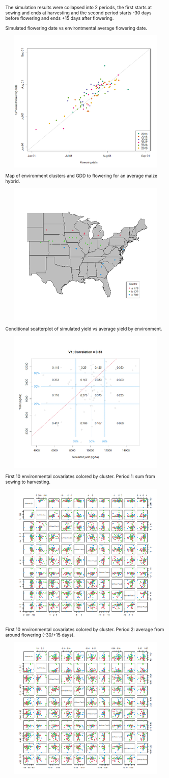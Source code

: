 The simulation results were collapsed into 2 periods, the first starts at sowing and ends at harvesting and the second period starts -30 days before flowering and ends +15 days after flowering.


Simulated flowering date vs environtmental average flowering date.

<p align="center">
<img src="https://github.com/QuantGen/G2F_RESOURCES/blob/main/Data/Images/simv1_image1.png" width="450">
</p>

Map of environment clusters and GDD to flowering for an average maize hybrid.

<p align="center">
<img src="https://github.com/QuantGen/G2F_RESOURCES/blob/main/Data/Images/simv1_image2.png" width="450">
</p>

Conditional scatterplot of simulated yield vs average yield by environment.

<p align="center">
<img src="https://github.com/QuantGen/G2F_RESOURCES/blob/main/Data/Images/simv1_image3.png" width="450">
</p>

First 10 environmental covariates colored by cluster. Period 1: sum from sowing to harvesting.

<p align="center">
<img src="https://github.com/QuantGen/G2F_RESOURCES/blob/main/Data/Images/simv1_image4.png" width="450">
</p>

First 10 environmental covariates colored by cluster. Period 2: average from around flowering (-30/+15 days).

<p align="center">
<img src="https://github.com/QuantGen/G2F_RESOURCES/blob/main/Data/Images/simv1_image5.png" width="450">
</p>
